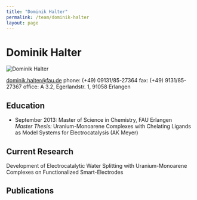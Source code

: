```yaml
---
title: "Dominik Halter"
permalink: /team/dominik-halter
layout: page
---
```


# Dominik Halter

![Dominik Halter](/assets/img/dh_page.jpg)
 
[dominik.halter@fau.de](mailto:dominik.halter@fau.de)
phone: (+49) 09131/85-27364
fax:  (+49) 9131/85-27367
office: A 3.2, Egerlandstr. 1, 91058 Erlangen

## Education

- September 2013:
Master of Science in Chemistry, FAU Erlangen<br>
_Master Thesis:_ Uranium-Monoarene Complexes with Chelating Ligands as Model Systems for Electrocatalysis (AK Meyer)

## Current Research

Development of Electrocatalytic Water Splitting with Uranium-Monoarene Complexes on Functionalized Smart-Electrodes

## Publications